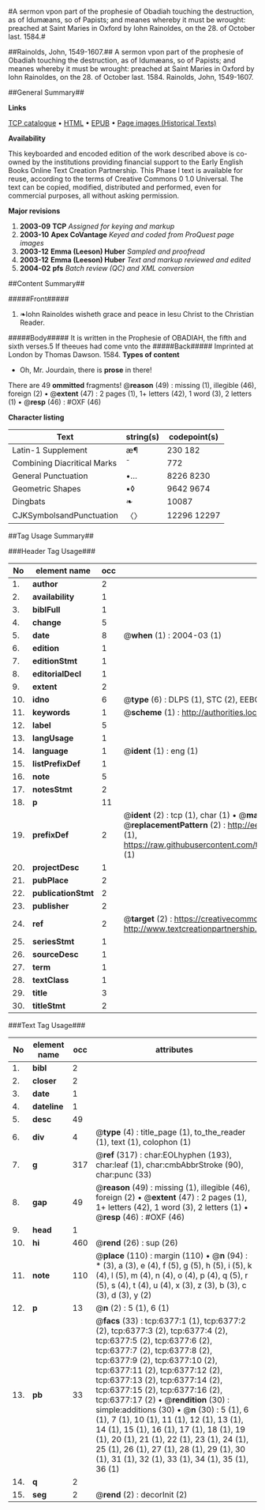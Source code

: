 #A sermon vpon part of the prophesie of Obadiah touching the destruction, as of Idumæans, so of Papists; and meanes whereby it must be wrought: preached at Saint Maries in Oxford by Iohn Rainoldes, on the 28. of October last. 1584.#

##Rainolds, John, 1549-1607.##
A sermon vpon part of the prophesie of Obadiah touching the destruction, as of Idumæans, so of Papists; and meanes whereby it must be wrought: preached at Saint Maries in Oxford by Iohn Rainoldes, on the 28. of October last. 1584.
Rainolds, John, 1549-1607.

##General Summary##

**Links**

[TCP catalogue](http://www.ota.ox.ac.uk/tcp/)  • 
[HTML](http://tei.it.ox.ac.uk/tcp/Texts-HTML/free/A10/A10342.html)  • 
[EPUB](http://tei.it.ox.ac.uk/tcp/Texts-EPUB/free/A10/A10342.epub) • 
[Page images (Historical Texts)](https://data.historicaltexts.jisc.ac.uk/view?pubId=eebo-99841772e&pageId=eebo-99841772e-6377-1)

**Availability**

This keyboarded and encoded edition of the
	       work described above is co-owned by the institutions
	       providing financial support to the Early English Books
	       Online Text Creation Partnership. This Phase I text is
	       available for reuse, according to the terms of Creative
	       Commons 0 1.0 Universal. The text can be copied,
	       modified, distributed and performed, even for
	       commercial purposes, all without asking permission.

**Major revisions**

1. __2003-09__ __TCP__ *Assigned for keying and markup*
1. __2003-10__ __Apex CoVantage__ *Keyed and coded from ProQuest page images*
1. __2003-12__ __Emma (Leeson) Huber__ *Sampled and proofread*
1. __2003-12__ __Emma (Leeson) Huber__ *Text and markup reviewed and edited*
1. __2004-02__ __pfs__ *Batch review (QC) and XML conversion*

##Content Summary##

#####Front#####

1. ❧Iohn Rainoldes wisheth grace and peace in Iesu Christ to the Christian Reader.

#####Body#####
It is written in the Prophesie of OBADIAH, the fifth and sixth verses.5 If theeues had come vnto the
#####Back#####
Imprinted at London by Thomas Dawson. 1584.
**Types of content**

  * Oh, Mr. Jourdain, there is **prose** in there!

There are 49 **ommitted** fragments! 
 @__reason__ (49) : missing (1), illegible (46), foreign (2)  •  @__extent__ (47) : 2 pages (1), 1+ letters (42), 1 word (3), 2 letters (1)  •  @__resp__ (46) : #OXF (46)

**Character listing**


|Text|string(s)|codepoint(s)|
|---|---|---|
|Latin-1 Supplement|æ¶|230 182|
|Combining             Diacritical Marks|̄|772|
|General Punctuation|•…|8226 8230|
|Geometric Shapes|▪◊|9642 9674|
|Dingbats|❧|10087|
|CJKSymbolsandPunctuation|〈〉|12296 12297|

##Tag Usage Summary##

###Header Tag Usage###

|No|element name|occ|attributes|
|---|---|---|---|
|1.|__author__|2||
|2.|__availability__|1||
|3.|__biblFull__|1||
|4.|__change__|5||
|5.|__date__|8| @__when__ (1) : 2004-03 (1)|
|6.|__edition__|1||
|7.|__editionStmt__|1||
|8.|__editorialDecl__|1||
|9.|__extent__|2||
|10.|__idno__|6| @__type__ (6) : DLPS (1), STC (2), EEBO-CITATION (1), PROQUEST (1), VID (1)|
|11.|__keywords__|1| @__scheme__ (1) : http://authorities.loc.gov/ (1)|
|12.|__label__|5||
|13.|__langUsage__|1||
|14.|__language__|1| @__ident__ (1) : eng (1)|
|15.|__listPrefixDef__|1||
|16.|__note__|5||
|17.|__notesStmt__|2||
|18.|__p__|11||
|19.|__prefixDef__|2| @__ident__ (2) : tcp (1), char (1)  •  @__matchPattern__ (2) : ([0-9\-]+):([0-9IVX]+) (1), (.+) (1)  •  @__replacementPattern__ (2) : http://eebo.chadwyck.com/downloadtiff?vid=$1&page=$2 (1), https://raw.githubusercontent.com/textcreationpartnership/Texts/master/tcpchars.xml#$1 (1)|
|20.|__projectDesc__|1||
|21.|__pubPlace__|2||
|22.|__publicationStmt__|2||
|23.|__publisher__|2||
|24.|__ref__|2| @__target__ (2) : https://creativecommons.org/publicdomain/zero/1.0/ (1), http://www.textcreationpartnership.org/docs/. (1)|
|25.|__seriesStmt__|1||
|26.|__sourceDesc__|1||
|27.|__term__|1||
|28.|__textClass__|1||
|29.|__title__|3||
|30.|__titleStmt__|2||


###Text Tag Usage###

|No|element name|occ|attributes|
|---|---|---|---|
|1.|__bibl__|2||
|2.|__closer__|2||
|3.|__date__|1||
|4.|__dateline__|1||
|5.|__desc__|49||
|6.|__div__|4| @__type__ (4) : title_page (1), to_the_reader (1), text (1), colophon (1)|
|7.|__g__|317| @__ref__ (317) : char:EOLhyphen (193), char:leaf (1), char:cmbAbbrStroke (90), char:punc (33)|
|8.|__gap__|49| @__reason__ (49) : missing (1), illegible (46), foreign (2)  •  @__extent__ (47) : 2 pages (1), 1+ letters (42), 1 word (3), 2 letters (1)  •  @__resp__ (46) : #OXF (46)|
|9.|__head__|1||
|10.|__hi__|460| @__rend__ (26) : sup (26)|
|11.|__note__|110| @__place__ (110) : margin (110)  •  @__n__ (94) : * (3), a (3), e (4), f (5), g (5), h (5), i (5), k (4), l (5), m (4), n (4), o (4), p (4), q (5), r (5), s (4), t (4), u (4), x (3), z (3), b (3), c (3), d (3), y (2)|
|12.|__p__|13| @__n__ (2) : 5 (1), 6 (1)|
|13.|__pb__|33| @__facs__ (33) : tcp:6377:1 (1), tcp:6377:2 (2), tcp:6377:3 (2), tcp:6377:4 (2), tcp:6377:5 (2), tcp:6377:6 (2), tcp:6377:7 (2), tcp:6377:8 (2), tcp:6377:9 (2), tcp:6377:10 (2), tcp:6377:11 (2), tcp:6377:12 (2), tcp:6377:13 (2), tcp:6377:14 (2), tcp:6377:15 (2), tcp:6377:16 (2), tcp:6377:17 (2)  •  @__rendition__ (30) : simple:additions (30)  •  @__n__ (30) : 5 (1), 6 (1), 7 (1), 10 (1), 11 (1), 12 (1), 13 (1), 14 (1), 15 (1), 16 (1), 17 (1), 18 (1), 19 (1), 20 (1), 21 (1), 22 (1), 23 (1), 24 (1), 25 (1), 26 (1), 27 (1), 28 (1), 29 (1), 30 (1), 31 (1), 32 (1), 33 (1), 34 (1), 35 (1), 36 (1)|
|14.|__q__|2||
|15.|__seg__|2| @__rend__ (2) : decorInit (2)|
